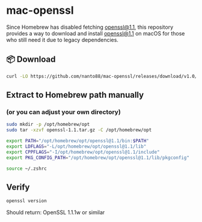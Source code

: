 # mac-openssl

Since Homebrew has disabled fetching openssl@1.1, 
this repository provides a way to download and install openssl@1.1 on macOS 
for those who still need it due to legacy dependencies.

## 📦 Download

```bash
curl -LO https://github.com/nanto88/mac-openssl/releases/download/v1.0/openssl-1.1.tar.gz
```

## Extract to Homebrew path manually 
### (or you can adjust your own directory)
```bash
sudo mkdir -p /opt/homebrew/opt
sudo tar -xzvf openssl-1.1.tar.gz -C /opt/homebrew/opt

export PATH="/opt/homebrew/opt/openssl@1.1/bin:$PATH"
export LDFLAGS="-L/opt/homebrew/opt/openssl@1.1/lib"
export CPPFLAGS="-I/opt/homebrew/opt/openssl@1.1/include"
export PKG_CONFIG_PATH="/opt/homebrew/opt/openssl@1.1/lib/pkgconfig"

source ~/.zshrc
```

## Verify
```bash
openssl version
```
Should return: OpenSSL 1.1.1w or similar

